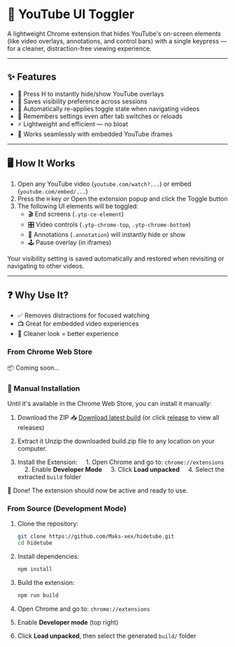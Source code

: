 # 🎥 YouTube UI Toggler

A lightweight Chrome extension that hides YouTube's on-screen elements (like video overlays, annotations, and control bars) with a single keypress — for a cleaner, distraction-free viewing experience.

---

## ✨ Features

- 🎯 Press H to instantly hide/show YouTube overlays
- 💾 Saves visibility preference across sessions
- 🔄 Automatically re-applies toggle state when navigating videos
- 🧠 Remembers settings even after tab switches or reloads
- ⚡ Lightweight and efficient — no bloat
- 🧩 Works seamlessly with embedded YouTube iframes

---

## 🖥 How It Works

1. Open any YouTube video (`youtube.com/watch?...`) or embed (`youtube.com/embed/...`)
2. Press the `H` key
   _or_
   Open the extension popup and click the Toggle button
3. The following UI elements will be toggled:
   - 🎬 End screens (`.ytp-ce-element`)
   - 🎛 Video controls (`.ytp-chrome-top`, `.ytp-chrome-bottom`)
   - 📝 Annotations (`.annotation`)
     will instantly hide or show
   - 🕹 Pause overlay (in iframes)

Your visibility setting is saved automatically and restored when revisiting or navigating to other videos.

---

## ❓ Why Use It?

- ✅ Removes distractions for focused watching
- 📺 Great for embedded video experiences
- 🧘 Cleaner look = better experience

### From Chrome Web Store

📦 Coming soon...

### 🔧 Manual Installation

Until it's available in the Chrome Web Store, you can install it manually:

1. Download the ZIP
   📥 [Download latest build](https://github.com/Maks-xex/hidetube/releases/download/v1.0/build.zip)
   (or click [release](https://github.com/Maks-xex/hidetube/releases/tag/v1.0) to view all releases)

2. Extract it
   Unzip the downloaded build.zip file to any location on your computer.

3. Install the Extension:
       1. Open Chrome and go to: `chrome://extensions`
       2. Enable **Developer Mode**
       3. Click **Load unpacked**
       4. Select the extracted `build` folder

🎉 Done! The extension should now be active and ready to use.

### From Source (Development Mode)

1. Clone the repository:

   ```bash
   git clone https://github.com/Maks-xex/hidetube.git
   cd hidetube
   ```

2. Install dependencies:

   ```bash
   npm install
   ```

3. Build the extension:

   ```bash
   npm run build
   ```

4. Open Chrome and go to: `chrome://extensions`

5. Enable **Developer mode** (top right)

6. Click **Load unpacked**, then select the generated `build/` folder
